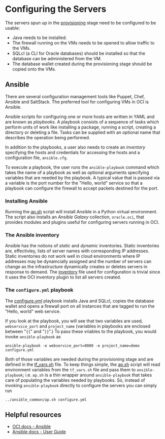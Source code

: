 # Configuring the Servers
The servers spun up in the [provisioning](../1_provision) stage need to be configured to be usable:
 * Java needs to be installed.
 * The firewall running on the VMs needs to be opened to allow traffic to the VMs.
 * SQLcl (a CLI for Oracle databases) should be installed so that the database can be administered from the VM.
 * The database wallet created during the provisioning stage should be copied onto the VMs.
   
## Ansible
There are several configuration management tools like Puppet, Chef, Ansible and SaltStack. The preferred
tool for configuring VMs in OCI is Ansible.

Ansible scripts for configuring one or more hosts are written in YAML and are known as *playbooks*.
A playbook consists of a sequence of tasks which perform units of work like installing a package, running a
script, creating a directory or deleting a file. Tasks can be supplied with an optional name that describes
the operation being performed.

In addition to the playbooks, a user also needs to create an *inventory* specifying the hosts and credentials
for accessing the hosts and a configuration file, `ansible.cfg`.

To execute a playbook, the user runs the `ansible-playbook` command which takes the name of a playbook as well
as optional arguments specifying variables that are needed by the playbook. A typical value that is passed
via a variable is the port number for the "Hello, world" service so that a playbook can configure the firewall
to accept packets destined for the port.

### Installing Ansible
Running the [ap.sh](../ansible_common/ap.sh) script will install Ansible in a Python virtual environment. The script
also installs an *Ansible Galaxy* collection, `oracle.oci`, that provides modules and plugins useful for configuring servers
running in OCI.

### The Ansible inventory
Ansible has the notions of *static* and *dynamic* inventories. Static inventories are, effectivley, lists of server names
with corresponding IP addresses. Static inventories do not work well in cloud environments where IP addresses may be
dynamcially assigned and the number of servers can change as the infrastructure dynamically creates or deletes servers in
response to demand. The [inventory](../ansible_common/inventory.oci.yml) file used for configuration is trivial since it
uses the OCI inventory plugin to list all servers created.

### The `configure.yml` playbook
The [configure.yml](./configure.yml) playbook installs Java and SQLcl, copies the database wallet and opens a firewall port on all
instances that are tagged to run the "Hello, world" web service.

If you look at the playbook, you will see that two variables are used, `webservice_port` and `project_name` (variables in playbooks are
enclosed between "`{{`" and "`}}`".) To pass these vriables to the playbook, you would invoke `ansible-playbook` as

```
ansible-playbook -e webservice_port=8000 -e project_name=demo configure.yml
```

Both of those variables are needed during the provisioning stage and are defined in the [tf_vars.sh](../configuration_parameters_common.sh.tmpl)
file. To keep things simple, the [ap.sh](../ansible_common/ap.sh) script will read environment variables from the `tf_vars.sh` file and
pass them to `ansible-playbook`; i.e. `ap.sh` is a thin wrapper around `ansible-playbook` that takes care of populating the variables needed
by playbooks. So, instead of invoking `ansible-playbook` directly to configure the servers you can simply run

```
../ansible_common/ap.sh configure.yml
```

## Helpful resources
* [OCI docs - Ansible](https://docs.oracle.com/en-us/iaas/Content/API/SDKDocs/ansible.htm)
* [Ansible docs - User Guide](https://docs.ansible.com/ansible/latest/user_guide/index.html#)
